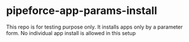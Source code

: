 # pipeforce-app-params-install
This repo is for testing purpose only. It installs apps only by a parameter form.
No individual app install is allowed in this setup
